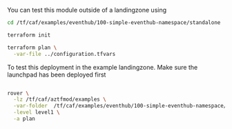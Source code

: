 You can test this module outside of a landingzone using

```bash
cd /tf/caf/examples/eventhub/100-simple-eventhub-namespace/standalone

terraform init

terraform plan \
  -var-file ../configuration.tfvars


```

To test this deployment in the example landingzone. Make sure the launchpad has been deployed first

```bash

rover \
  -lz /tf/caf/aztfmod/examples \
  -var-folder  /tf/caf/examples/eventhub/100-simple-eventhub-namespace/ \
  -level level1 \
  -a plan

```